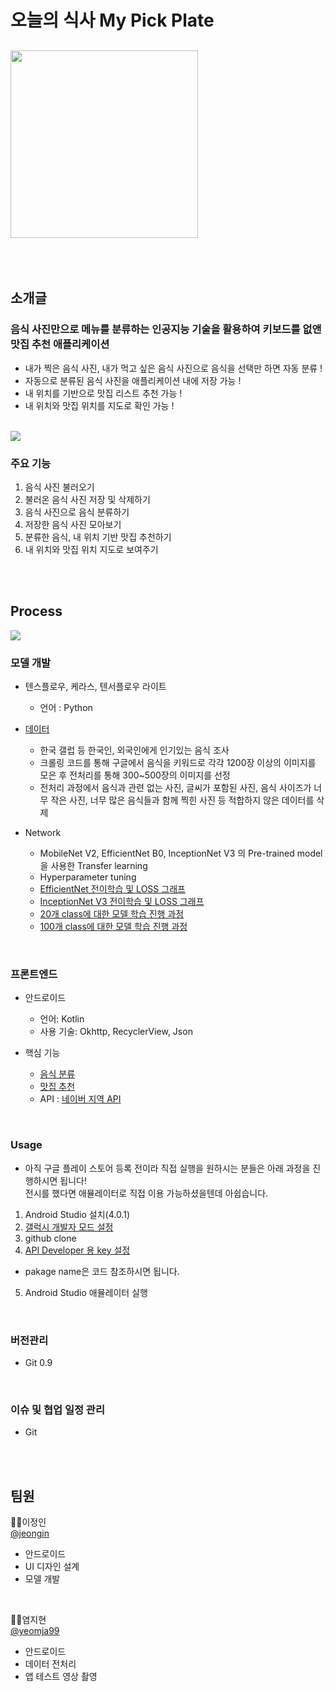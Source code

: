 # **오늘의 식사 My Pick Plate**
<a href='https://ifh.cc/v-Y9oYtJ' target='_blank'><img src='https://ifh.cc/g/Y9oYtJ.jpg' width="300" height="300" border='0'></a>
---
<br><br>
## 소개글

### 음식 사진만으로 메뉴를 분류하는 인공지능 기술을 활용하여 키보드를 없앤 **맛집 추천 애플리케이션**

- 내가 찍은 음식 사진, 내가 먹고 싶은 음식 사진으로 음식을 선택만 하면 자동 분류 !
- 자동으로 분류된 음식 사진을 애플리케이션 내에 저장 가능 !
- 내 위치를 기반으로 맛집 리스트 추천 가능 !
- 내 위치와 맛집 위치를 지도로 확인 가능 !
<br>
<a href='https://ifh.cc/v-kl4Ny2' target='_blank'><img src='https://ifh.cc/g/kl4Ny2.jpg' border='0'></a>

### 주요 기능

 1. 음식 사진 불러오기
 2. 불러온 음식 사진 저장 및 삭제하기
 3. 음식 사진으로 음식 분류하기
 4. 저장한 음식 사진 모아보기
 5. 분류한 음식, 내 위치 기반 맛집 추천하기   
 6. 내 위치와 맛집 위치 지도로 보여주기

<br><br>
## Process
<a href='https://ifh.cc/v-PP09nv' target='_blank'><img src='https://ifh.cc/g/PP09nv.jpg' border='0'></a>
  
### 모델 개발
- 텐스플로우, 케라스, 텐서플로우 라이트
  * 언어 : Python
  
- [데이터](https://github.com/jeongiin/MyPickPlate/blob/dev/FoodClass/food_class.xlsx)
  * 한국 갤럽 등 한국인, 외국인에게 인기있는 음식 조사
  * 크롤링 코드를 통해 구글에서 음식을 키워드로 각각 1200장 이상의 이미지를 모은 후 전처리를 통해 300~500장의 이미지를 선정
  * 전처리 과정에서 음식과 관련 없는 사진, 글씨가 포함된 사진, 음식 사이즈가 너무 작은 사진, 너무 많은 음식들과 함께 찍힌 사진 등 적합하지 않은 데이터를 삭제
  
- Network
  * MobileNet V2, EfficientNet B0, InceptionNet V3 의 Pre-trained model을 사용한 Transfer learning
  * Hyperparameter tuning
  * [EfficientNet 전이학습 및 LOSS 그래프](https://github.com/jeongiin/MyPickPlate/blob/main/KoreaFoodClassification/TransferLearning_Efficient00.ipynb)
  * [InceptionNet V3 전이학습 및 LOSS 그래프](https://github.com/jeongiin/MyPickPlate/blob/main/KoreaFoodClassification/TransferLearning_InceptionV3.ipynb)
  * [20개 class에 대한 모델 학습 진행 과정](https://github.com/jeongiin/MyPickPlate/blob/dev/KoreaFoodClassification/TransferLearning_MobileNetV2_final_data20.ipynb)
  * [100개 class에 대한 모델 학습 진행 과정](https://github.com/jeongiin/MyPickPlate/blob/dev/KoreaFoodClassification/TransferLearning_MobileNetV2_final_data100.ipynb)
  
<br> 

### 프론트엔드
- 안드로이드
  * 언어: Kotlin
  * 사용 기술: Okhttp, RecyclerView, Json
  
- 핵심 기능
  * [음식 분류](https://github.com/jeongiin/MyPickPlate/blob/main/MyPickPlates/app/src/main/java/com/example/myapplication/view/UploadFoodActivity.kt)
  * [맛집 추천](https://github.com/jeongiin/MyPickPlate/blob/main/MyPickPlates/app/src/main/java/com/example/myapplication/view/RecommendFoodActivity.kt)
   - API : [네이버 지역 API](https://developers.naver.com/docs/search/local/)
   
<br>

### Usage
- 아직 구글 플레이 스토어 등록 전이라 직접 실행을 원하시는 분들은 아래 과정을 진행하시면 됩니다!<br>
 전시를 했다면 애뮬레이터로 직접 이용 가능하셨을텐데 아쉽습니다.
1) Android Studio 설치(4.0.1)
2) [갤럭시 개발자 모드 설정](https://m.blog.naver.com/meyouhappy/221928917024)
3) github clone
4) [API Developer 용 key 설정](https://developers.naver.com/docs/search/local/)
  - pakage name은 코드 참조하시면 됩니다.
5) Android Studio 애뮬레이터 실행

<br> 


### 버전관리
- Git 0.9

<br>

### 이슈 및 협업 일정 관리
- Git

<br><br>

## 팀원

🙍‍♀️이정인  
[@jeongin](https://github.com/jeongiin)
- 안드로이드
- UI 디자인 설계
- 모델 개발

<br>

🙍‍♀️염지현  
[@yeomja99](https://github.com/yeomja99)
- 안드로이드
- 데이터 전처리
- 앱 테스트 영상 촬영 



